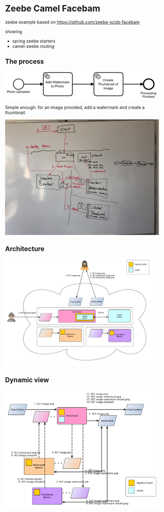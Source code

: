 # Zeebe Camel Facebam

zeebe example based on https://github.com/zeebe-io/zb-facebam

showing

* spring zeebe starters
* camel-zeebe routing


## The process

![process](images/process.png)

Simple enough: for an image provided, add a watermark and create a thumbnail.

![scribble](images/scribble.jpg)

## Architecture

![architecture](revealjs/src/images/zeebe-arch.png)

## Dynamic view

![dynamic](revealjs/src/images/zeebe-dynamic.png)
